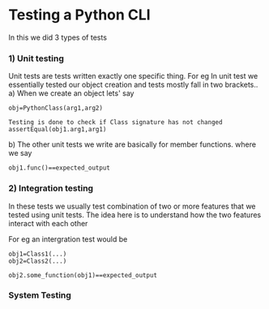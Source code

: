 # Testing a Python CLI

In this we did 3 types of tests
### 1) Unit testing
Unit tests are tests written exactly one specific thing.
For eg
In unit test we essentially tested our object creation
and tests mostly fall in two brackets..
a) When we create an object lets' say
```
obj=PythonClass(arg1,arg2)

Testing is done to check if Class signature has not changed
assertEqual(obj1.arg1,arg1)

```
b) The other unit tests we write are basically for member functions.
where we say 
```
obj1.func()==expected_output
```


### 2) Integration testing

In these tests we usually test combination of two or more 
features that we tested using unit tests.
The idea here is to understand how the two features interact with each other

For eg an intergration test would be 
```
obj1=Class1(...)
obj2=Class2(...)

obj2.some_function(obj1)==expected_output

```

### System Testing 